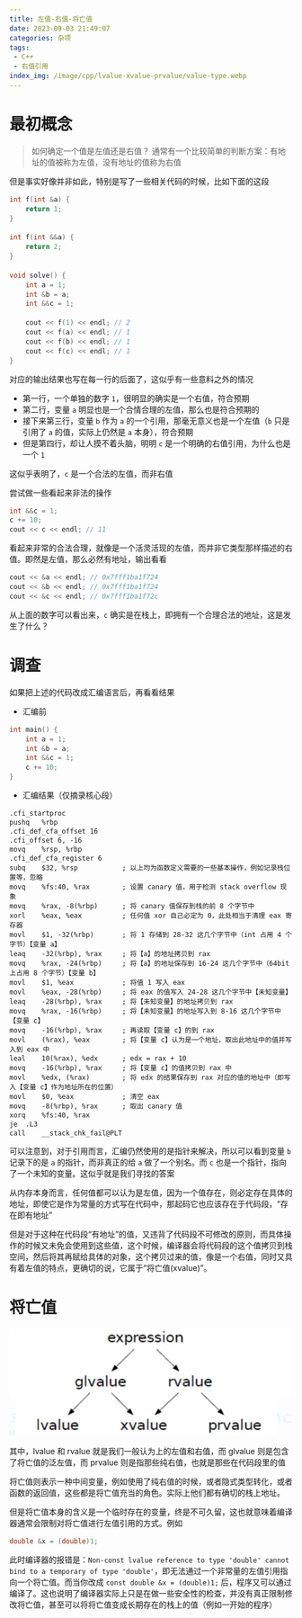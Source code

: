 ```yaml
---
title: 左值-右值-将亡值
date: 2023-09-03 21:49:07
categories: 杂项
tags:
 - C++
 - 右值引用
index_img: /image/cpp/lvalue-xvalue-prvalue/value-type.webp
---
```


# 最初概念

> 如何确定一个值是左值还是右值？
> 通常有一个比较简单的判断方案：有地址的值被称为左值，没有地址的值称为右值

但是事实好像并非如此，特别是写了一些相关代码的时候，比如下面的这段

```cpp
int f(int &a) {
    return 1;
}

int f(int &&a) {
    return 2;
}

void solve() {
    int a = 1;
    int &b = a;
    int &&c = 1;

    cout << f(1) << endl; // 2
    cout << f(a) << endl; // 1
    cout << f(b) << endl; // 1
    cout << f(c) << endl; // 1
}
```

对应的输出结果也写在每一行的后面了，这似乎有一些意料之外的情况

- 第一行，一个单独的数字 `1`，很明显的确实是一个右值，符合预期
- 第二行，变量 `a` 明显也是一个合情合理的左值，那么也是符合预期的
- 接下来第三行，变量 `b` 作为 `a` 的一个引用，那毫无意义也是一个左值（`b` 只是引用了 `a` 的值，实际上仍然是 `a` 本身），符合预期
- 但是第四行，却让人摸不着头脑，明明 `c` 是一个明确的右值引用，为什么也是一个 `1`

这似乎表明了，`c` 是一个合法的左值，而非右值

尝试做一些看起来非法的操作

```cpp
int &&c = 1;
c += 10;
cout << c << endl; // 11
```

看起来非常的合法合理，就像是一个活灵活现的左值，而并非它类型那样描述的右值。即然是左值，那么必然有地址，输出看看

```cpp
cout << &a << endl; // 0x7fff1ba1f724
cout << &b << endl; // 0x7fff1ba1f724
cout << &c << endl; // 0x7fff1ba1f72c
```

从上面的数字可以看出来，`c` 确实是在栈上，即拥有一个合理合法的地址，这是发生了什么？

# 调查

如果把上述的代码改成汇编语言后，再看看结果

 - 汇编前

```cpp
int main() {
    int a = 1;
    int &b = a;
    int &&c = 1;
    c += 10;
}
```

- 汇编结果（仅摘录核心段）

```x86asm
.cfi_startproc
pushq	%rbp
.cfi_def_cfa_offset 16
.cfi_offset 6, -16
movq	%rsp, %rbp
.cfi_def_cfa_register 6
subq	$32, %rsp           ; 以上均为函数定义需要的一些基本操作，例如记录栈位置等，忽略
movq	%fs:40, %rax        ; 设置 canary 值，用于检测 stack overflow 现象
movq	%rax, -8(%rbp)      ; 将 canary 值保存到栈的前 8 个字节中
xorl	%eax, %eax          ; 任何值 xor 自己必定为 0，此处相当于清理 eax 寄存器
movl	$1, -32(%rbp)       ; 将 1 存储到 28-32 这几个字节中（int 占用 4 个字节）【变量 a】
leaq	-32(%rbp), %rax     ; 将【a】的地址拷贝到 rax
movq	%rax, -24(%rbp)     ; 将【a】的地址保存到 16-24 这几个字节中（64bit 上占用 8 个字节）【变量 b】
movl	$1, %eax            ; 将值 1 写入 eax
movl	%eax, -28(%rbp)     ; 将 eax 的值写入 24-28 这几个字节中【未知变量】
leaq	-28(%rbp), %rax     ; 将【未知变量】的地址拷贝到 rax
movq	%rax, -16(%rbp)     ; 将【未知变量】的地址写入到 8-16 这几个字节中【变量 c】
movq	-16(%rbp), %rax     ; 再读取【变量 c】的到 rax
movl	(%rax), %eax        ; 将【变量 c】认为是一个地址，取出此地址中的值并写入到 eax 中
leal	10(%rax), %edx      ; edx = rax + 10
movq	-16(%rbp), %rax     ; 将【变量 c】的值拷贝到 rax 中
movl	%edx, (%rax)        ; 将 edx 的结果保存到 rax 对应的值的地址中（即写入【变量 c】作为地址所在的位置）
movl	$0, %eax            ; 清空 eax
movq	-8(%rbp), %rax      ; 取出 canary 值
xorq	%fs:40, %rax
je	.L3
call	__stack_chk_fail@PLT
```

可以注意到，对于引用而言，汇编仍然使用的是指针来解决，所以可以看到变量 `b` 记录下的是 `a` 的指针，而非真正的给 `a` 做了一个别名。而 `c` 也是一个指针，指向了一个未知的变量。这似乎就是我们寻找的答案

从内存本身而言，任何值都可以认为是左值，因为一个值存在，则必定存在具体的地址，即使它是作为常量的方式写在代码中，那起码它也应该存在于代码段，“存在即有地址”

但是对于这种在代码段“有地址”的值，又违背了代码段不可修改的原则，而具体操作的时候又未免会使用到这些值，这个时候，编译器会将代码段的这个值拷贝到栈空间，然后将其再赋给具体的对象，这个拷贝过来的值，像是一个右值，同时又具有着左值的特点，更确切的说，它属于“将亡值(xvalue)”。

# 将亡值

![value-type](/image/cpp/lvalue-xvalue-prvalue/value-type.webp)

其中，lvalue 和 rvalue 就是我们一般认为上的左值和右值，而 glvalue 则是包含了将亡值的泛左值，而 prvalue 则是指那些纯右值，也就是那些在代码段里的值

将亡值则表示一种中间变量，例如使用了纯右值的时候，或者隐式类型转化，或者函数的返回值，这些都是将亡值充当的角色。实际上他们都有确切的栈上地址。

但是将亡值本身的含义是一个临时存在的变量，终是不可久留，这也就意味着编译器通常会限制对将亡值进行左值引用的方式。例如

```cpp
double &x = (double)1;
```

此时编译器的报错是：`Non-const lvalue reference to type 'double' cannot bind to a temporary of type 'double'`，即无法通过一个非常量的左值引用指向一个将亡值。而当你改成 `const double &x = (double)1;` 后，程序又可以通过编译了。这也说明了编译器实际上只是在做一些安全性的检查，并没有真正限制修改将亡值，甚至可以将将亡值变成长期存在的栈上的值（例如一开始的程序）
